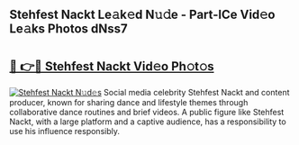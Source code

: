 ## Stehfest Nackt Le𝚊k𝚎d N𝚞𝚍e - Part-lCe Vid𝚎o Le𝚊ks Photos dNss7

# <h2><a href="http://fb9iaz1.evod.top/?m=Stehfest+Nackt">🔗 👉🔴 Stehfest Nackt Vid𝚎o Ph𝚘t𝚘s</a></h2>

[![Stehfest Nackt N𝚞d𝚎s](https://i.imgur.com/8V9OHl7.gif)](http://fb9iaz1.evod.top/?m=Stehfest+Nackt)
Social media celebrity Stehfest Nackt and content producer, known for sharing dance and lifestyle themes through collaborative dance routines and brief videos. A public figure like Stehfest Nackt, with a large platform and a captive audience, has a responsibility to use his influence responsibly. 
